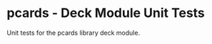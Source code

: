 pcards - Deck Module Unit Tests
===============================

Unit tests for the pcards library deck module.
